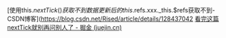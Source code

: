 
[使用this.$nextTick()获取不到数据更新后的this.$refs.xxx._this.$refs获取不到-CSDN博客](https://blog.csdn.net/Rised/article/details/128437042
[看完这篇nextTick就别再问别人了 - 掘金 (juejin.cn)](https://juejin.cn/post/7266374711823171636?searchId=20230928173417F9D75B5E5F12B1CF5A9E)